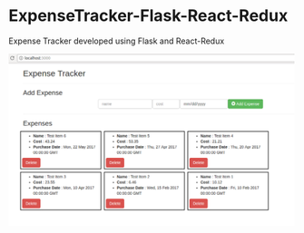 # ExpenseTracker-Flask-React-Redux
Expense Tracker developed using Flask and React-Redux

<img src="https://github.com/vaibhavkollipara/ExpenseTracker-Flask-React-Redux/blob/master/Screenshot.png?raw=true"/>
